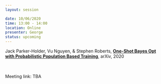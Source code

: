 ```yaml
---
layout: session

date: 10/06/2020
time: 13:00 - 14:00
location: Online
presenter: George
status: upcoming
---
```

Jack Parker-Holder, Vu Nguyen, & Stephen Roberts,
**[One-Shot Bayes Opt with Probabilistic Population Based Training](papers/0003-one-shot-bayes-opt-with-probabilistic-population-based-training)**, 
arXiv,
2020

<br/><br/>
Meeting link: TBA